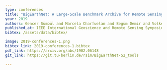 ```yaml
---
type: conferences
title: "BigEarthNet: A Large-Scale Benchmark Archive for Remote Sensing Image Understanding"
year: 2019
authors: Gencer Sümbül and Marcela Charfuelan and Begüm Demir and Volker Markl
published_at: IEEE International Geoscience and Remote Sensing Symposium, 5901-5904, 2019
bibtex: /assets/data/bibtex/

image: 2019-conferences-1.png
bibtex_link: 2019-conferences-1.bibtex
pdf_link: https://arxiv.org/abs/1902.06148
git_link: https://git.tu-berlin.de/rsim/BigEarthNet-S2_tools

---
```

